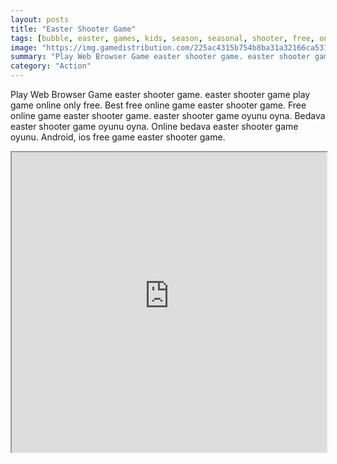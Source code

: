 ```yaml
---
layout: posts
title: "Easter Shooter Game"
tags: [bubble, easter, games, kids, season, seasonal, shooter, free, online, games, oyna, game, free, games, play, play, games]
image: "https://img.gamedistribution.com/225ac4315b754b8ba31a32166ca53195.jpg"
summary: "Play Web Browser Game easter shooter game. easter shooter game play game online only free. Best free online game easter shooter game. Free online game easter shooter game. easter shooter game oyunu oyna. Bedava easter shooter game oyunu oyna. Online bedava easter shooter game oyunu. Android, ios free game easter shooter game."
category: "Action"
---
```


Play Web Browser Game easter shooter game. easter shooter game play game online only free. Best free online game easter shooter game. Free online game easter shooter game. easter shooter game oyunu oyna. Bedava easter shooter game oyunu oyna. Online bedava easter shooter game oyunu. Android, ios free game easter shooter game.

<iframe width="100%" height="480px;" src="https://html5.gamedistribution.com/225ac4315b754b8ba31a32166ca53195/"></iframe>